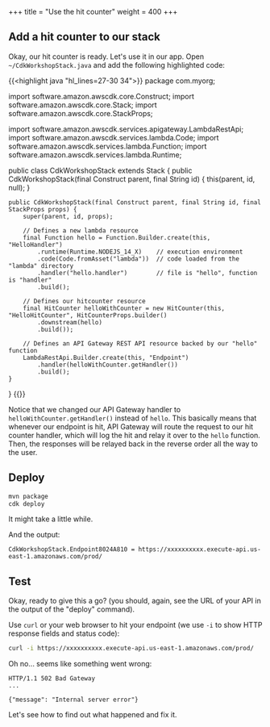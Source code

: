 +++
title = "Use the hit counter"
weight = 400
+++

## Add a hit counter to our stack

Okay, our hit counter is ready. Let's use it in our app. Open `~/CdkWorkshopStack.java` and add the following highlighted code:

{{<highlight java "hl_lines=27-30 34">}}
package com.myorg;

import software.amazon.awscdk.core.Construct;
import software.amazon.awscdk.core.Stack;
import software.amazon.awscdk.core.StackProps;

import software.amazon.awscdk.services.apigateway.LambdaRestApi;
import software.amazon.awscdk.services.lambda.Code;
import software.amazon.awscdk.services.lambda.Function;
import software.amazon.awscdk.services.lambda.Runtime;

public class CdkWorkshopStack extends Stack {
    public CdkWorkshopStack(final Construct parent, final String id) {
        this(parent, id, null);
    }

    public CdkWorkshopStack(final Construct parent, final String id, final StackProps props) {
        super(parent, id, props);

        // Defines a new lambda resource
        final Function hello = Function.Builder.create(this, "HelloHandler")
            .runtime(Runtime.NODEJS_14_X)    // execution environment
            .code(Code.fromAsset("lambda"))  // code loaded from the "lambda" directory
            .handler("hello.handler")        // file is "hello", function is "handler"
            .build();

        // Defines our hitcounter resource
        final HitCounter helloWithCounter = new HitCounter(this, "HelloHitCounter", HitCounterProps.builder()
            .downstream(hello)
            .build());

        // Defines an API Gateway REST API resource backed by our "hello" function
        LambdaRestApi.Builder.create(this, "Endpoint")
            .handler(helloWithCounter.getHandler())
            .build();
    }
}
{{</highlight>}}

Notice that we changed our API Gateway handler to `helloWithCounter.getHandler()`
instead of `hello`. This basically means that whenever our endpoint is hit, API
Gateway will route the request to our hit counter handler, which will log the
hit and relay it over to the `hello` function. Then, the responses will be
relayed back in the reverse order all the way to the user.

## Deploy

```sh
mvn package
cdk deploy
```
It might take a little while.

And the output:

```log
CdkWorkshopStack.Endpoint8024A810 = https://xxxxxxxxxx.execute-api.us-east-1.amazonaws.com/prod/
```

## Test

Okay, ready to give this a go? (you should, again, see the URL of your API in
the output of the "deploy" command).

Use `curl` or your web browser to hit your endpoint (we use `-i` to show HTTP
response fields and status code):

```sh
curl -i https://xxxxxxxxxx.execute-api.us-east-1.amazonaws.com/prod/
```

Oh no... seems like something went wrong:

```log
HTTP/1.1 502 Bad Gateway
...

{"message": "Internal server error"}
```

Let's see how to find out what happened and fix it.
